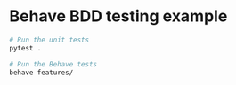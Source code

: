 # Behave BDD testing example

```bash
# Run the unit tests
pytest .

# Run the Behave tests
behave features/
```